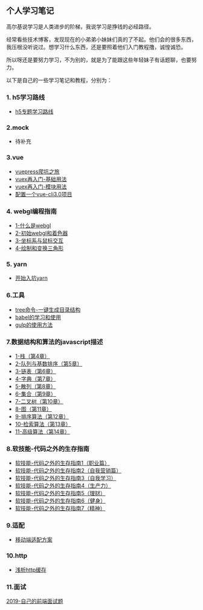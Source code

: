 ## 个人学习笔记

高尔基说学习是人类进步的阶梯，我说学习是挣钱的必经路径。

经常看些技术博客，发现现在的小弟弟小妹妹们真的了不起。他们会的很多东西，我压根没听说过。想学习什么东西，还是要照着他们入门教程撸，诚惶诚恐。

所以呀还是要努力学习，不为别的，就是为了能跟这些年轻妹子有话题聊，也要努力。

以下是自己的一些学习笔记和教程，分别为：

### 1. h5学习路线

- [h5专题学习路线](./h5专题学习路线/h5专题学习路线.md)

### 2.mock

- 待补充

### 3.vue

- [vuepress爬坑之旅](./vue/vuepress爬坑之旅.md)
- [vuex再入门-基础用法](./vue/vuex再入门-基础用法.md)
- [vuex再入门-模块用法](./vue/vuex再入门-模块用法.md)
- [配置一个vue-cli3.0项目](./vue/配置一个vue-cli3.0项目.md)

### 4. webgl编程指南

- [1-什么是webgl](./webgl编程指南/1-什么是webgl.md)
- [2-初始webgl和着色器](./webgl编程指南/2-初始webgl和着色器.md)
- [3-坐标系与鼠标交互](./webgl编程指南/3-坐标系与鼠标交互.md)
- [4-绘制和变换三角形](./webgl编程指南/4-绘制和变换三角形.md)

### 5. yarn

- [开始入坑yarn](./yarn/开始入坑yarn.md)

### 6.工具

- [tree命令-一键生成目录结构](./工具/tree命令-一键生成目录结构.md)
- [babel的学习和使用](./工具/babel的学习和使用.md)
- [gulp的使用方法](./工具/gulp的使用方法.md)

### 7.数据结构和算法的javascript描述

- [1-栈（第4章）](./数据结构和算法的javascript描述/1-栈（第4章）.md)
- [2-队列与基数排序（第5章）](./数据结构和算法的javascript描述/2-队列与基数排序（第5章）.md)
- [3-链表（第6章）](./数据结构和算法的javascript描述/3-链表（第6章）.md)
- [4-字典（第7章）](./数据结构和算法的javascript描述/4-字典（第7章）.md)
- [5-散列（第8章）](./数据结构和算法的javascript描述/5-散列（第8章）.md)
- [6-集合（第9章）](./数据结构和算法的javascript描述/6-集合（第9章）.md)
- [7-二叉树（第10章）](./数据结构和算法的javascript描述/7-二叉树（第10章）.md)
- [8-图（第11章）](./数据结构和算法的javascript描述/8-图（第11章）.md)
- [9-排序算法（第12章）](./数据结构和算法的javascript描述/9-排序算法（第12章）.md)
- [10-检索算法（第13章）](./数据结构和算法的javascript描述/10-检索算法（第13章）.md)
- [11-高级算法（第14章）](./数据结构和算法的javascript描述/11-高级算法（第14章）.md)

### 8.软技能-代码之外的生存指南

- [软技能-代码之外的生存指南1（职业篇）](./软技能-代码之外的生存指南/软技能-代码之外的生存指南1（职业篇）.md)
- [软技能-代码之外的生存指南2（自我营销篇）](./软技能-代码之外的生存指南/软技能-代码之外的生存指南2（自我营销篇）.md)
- [软技能-代码之外的生存指南3（自我学习）](./软技能-代码之外的生存指南/软技能-代码之外的生存指南3（自我学习）.md)
- [软技能-代码之外的生存指南4（生产力）](./软技能-代码之外的生存指南/软技能-代码之外的生存指南4（生产力）.md)
- [软技能-代码之外的生存指南5（理财）](./软技能-代码之外的生存指南/软技能-代码之外的生存指南5（理财）.md)
- [软技能-代码之外的生存指南6（健身）](./软技能-代码之外的生存指南/软技能-代码之外的生存指南6（健身）.md)
- [软技能-代码之外的生存指南7（精神）](./软技能-代码之外的生存指南/软技能-代码之外的生存指南7（精神）.md)

### 9.适配

- [移动端适配方案](./适配/移动端适配方案.md)

### 10.http

- [浅析http缓存](./http/浅析http缓存.md)

### 11.面试

[2019-自己的前端面试题](./面试/2019-自己的前端面试题.md)

